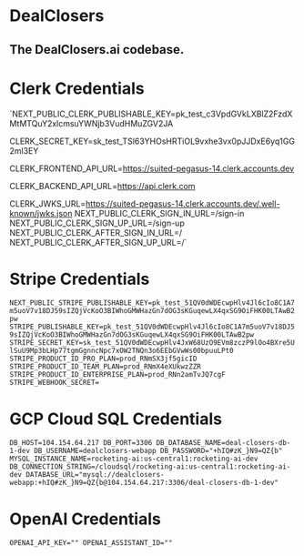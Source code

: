 # DealClosers
## The DealClosers.ai codebase.

# Clerk Credentials
`NEXT_PUBLIC_CLERK_PUBLISHABLE_KEY=pk_test_c3VpdGVkLXBlZ2FzdXMtMTQuY2xlcmsuYWNjb3VudHMuZGV2JA

CLERK_SECRET_KEY=sk_test_TSl63YHOsHRTiOL9vxhe3vx0pJJDxE6yq1GG2ml3EY

CLERK_FRONTEND_API_URL=https://suited-pegasus-14.clerk.accounts.dev

CLERK_BACKEND_API_URL=https://api.clerk.com

CLERK_JWKS_URL=https://suited-pegasus-14.clerk.accounts.dev/.well-known/jwks.json
NEXT_PUBLIC_CLERK_SIGN_IN_URL=/sign-in
NEXT_PUBLIC_CLERK_SIGN_UP_URL=/sign-up
NEXT_PUBLIC_CLERK_AFTER_SIGN_IN_URL=/
NEXT_PUBLIC_CLERK_AFTER_SIGN_UP_URL=/`

# Stripe Credentials
  `NEXT_PUBLIC_STRIPE_PUBLISHABLE_KEY=pk_test_51QV0dWDEcwpHlv4Jl6cIo8C1A7m5uoV7v18DJ59sIZQjVcKoO3BIWhoGMWHazGn7dOG3sKGuqewLX4qxSG9OiFHK00LTAwB2pw
  STRIPE_PUBLISHABLE_KEY=pk_test_51QV0dWDEcwpHlv4Jl6cIo8C1A7m5uoV7v18DJ59sIZQjVcKoO3BIWhoGMWHazGn7dOG3sKGuqewLX4qxSG9OiFHK00LTAwB2pw
  STRIPE_SECRET_KEY=sk_test_51QV0dWDEcwpHlv4JxW68UzO9EVm8zczP9lOo4BXre5UlSuU9Mp3bLHp77tgmGgnncNpc7xOW2TNQn3o6EEbGVwWs00bpuuLPt0
  STRIPE_PRODUCT_ID_PRO_PLAN=prod_RNmSX3jf5gicID
  STRIPE_PRODUCT_ID_TEAM_PLAN=prod_RNmX4eXUkwzZZR
  STRIPE_PRODUCT_ID_ENTERPRISE_PLAN=prod_RNn2amTvJQ7cgF
  STRIPE_WEBHOOK_SECRET=`

# GCP Cloud SQL Credentials
  `DB_HOST=104.154.64.217
  DB_PORT=3306
  DB_DATABASE_NAME=deal-closers-db-1-dev
  DB_USERNAME=dealclosers-webapp
  DB_PASSWORD="+hIQ#zK_}N9=QZ{b"
  MYSQL_INSTANCE_NAME=rocketing-ai:us-central1:rocketing-ai-dev
  DB_CONNECTION_STRING=/cloudsql/rocketing-ai:us-central1:rocketing-ai-dev
  DATABASE_URL="mysql://dealclosers-webapp:+hIQ#zK_}N9=QZ{b@104.154.64.217:3306/deal-closers-db-1-dev"`

# OpenAI Credentials
  `OPENAI_API_KEY=""
  OPENAI_ASSISTANT_ID=""`

